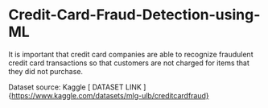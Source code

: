 # Credit-Card-Fraud-Detection-using-ML


It is important that credit card companies are able to recognize fraudulent credit card transactions so that customers are not charged for items that they did not purchase.

Dataset source: Kaggle
[ DATASET LINK ] {https://www.kaggle.com/datasets/mlg-ulb/creditcardfraud}
